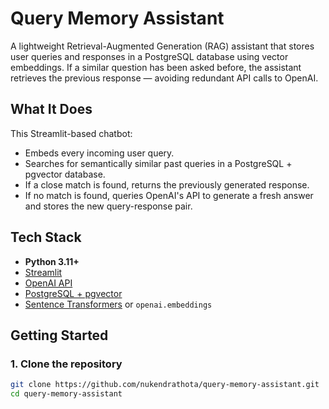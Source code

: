 # Query Memory Assistant

A lightweight Retrieval-Augmented Generation (RAG) assistant that stores user queries and responses in a PostgreSQL database using vector embeddings. If a similar question has been asked before, the assistant retrieves the previous response — avoiding redundant API calls to OpenAI.

## What It Does

This Streamlit-based chatbot:
- Embeds every incoming user query.
- Searches for semantically similar past queries in a PostgreSQL + pgvector database.
- If a close match is found, returns the previously generated response.
- If no match is found, queries OpenAI's API to generate a fresh answer and stores the new query-response pair.

## Tech Stack

- **Python 3.11+**
- [Streamlit](https://streamlit.io/)
- [OpenAI API](https://platform.openai.com/)
- [PostgreSQL + pgvector](https://github.com/pgvector/pgvector)
- [Sentence Transformers](https://www.sbert.net/) or `openai.embeddings`

## Getting Started

### 1. Clone the repository

```bash
git clone https://github.com/nukendrathota/query-memory-assistant.git
cd query-memory-assistant
